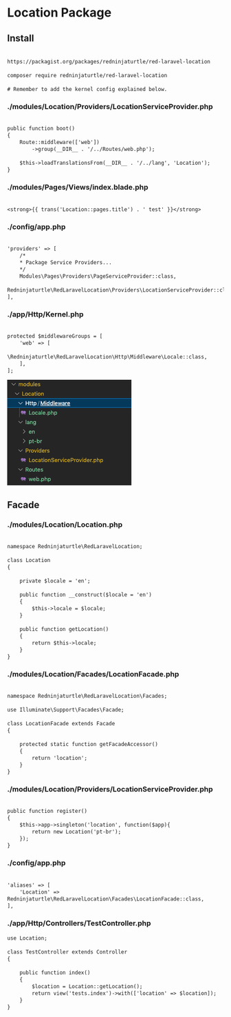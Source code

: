 # Location Package

## Install
```

https://packagist.org/packages/redninjaturtle/red-laravel-location

composer require redninjaturtle/red-laravel-location

# Remember to add the kernel config explained below.

```

### ./modules/Location/Providers/LocationServiceProvider.php
```

public function boot()
{
    Route::middleware(['web'])
        ->group(__DIR__ . '/../Routes/web.php');
    
    $this->loadTranslationsFrom(__DIR__ . '/../lang', 'Location');
}

```

### ./modules/Pages/Views/index.blade.php
```

<strong>{{ trans('Location::pages.title') . ' test' }}</strong>

```

### ./config/app.php
```

'providers' => [
    /*
    * Package Service Providers...
    */
    Modules\Pages\Providers\PageServiceProvider::class,
    Redninjaturtle\RedLaravelLocation\Providers\LocationServiceProvider::class,
],

```

### ./app/Http/Kernel.php
```

protected $middlewareGroups = [
    'web' => [
        \Redninjaturtle\RedLaravelLocation\Http\Middleware\Locale::class,
    ],
];

```

![TDD](/imgs/locationPack.png)

## Facade

### ./modules/Location/Location.php
```

namespace Redninjaturtle\RedLaravelLocation;

class Location
{

    private $locale = 'en';

    public function __construct($locale = 'en')
    {
        $this->locale = $locale;
    }

    public function getLocation()
    {
        return $this->locale;
    }
}

```

### ./modules/Location/Facades/LocationFacade.php
```

namespace Redninjaturtle\RedLaravelLocation\Facades;

use Illuminate\Support\Facades\Facade;

class LocationFacade extends Facade
{

    protected static function getFacadeAccessor()
    {
        return 'location';
    }
}

```

### ./modules/Location/Providers/LocationServiceProvider.php
```

public function register()
{
    $this->app->singleton('location', function($app){
        return new Location('pt-br');
    });
}

```

### ./config/app.php
```

'aliases' => [
    'Location' => Redninjaturtle\RedLaravelLocation\Facades\LocationFacade::class,
],

```

### ./app/Http/Controllers/TestController.php
```
use Location;

class TestController extends Controller
{
    
    public function index()
    {
        $location = Location::getLocation();
        return view('tests.index')->with(['location' => $location]);
    }
}
```
